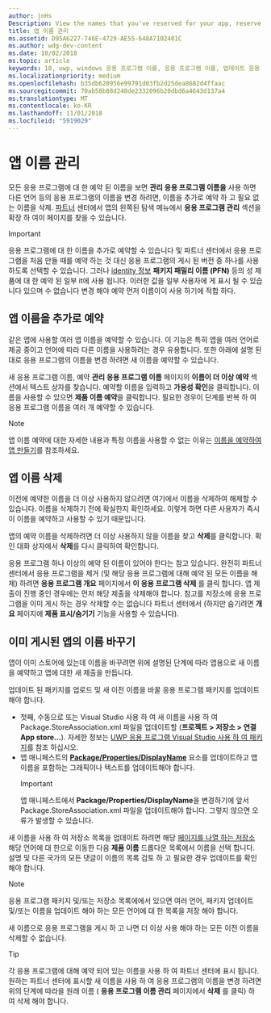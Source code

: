 ```yaml
---
author: jnHs
Description: View the names that you've reserved for your app, reserve additional names (for other languages or to change your app's name), and delete reserved names that you don't need anymore.
title: 앱 이름 관리
ms.assetid: D95A6227-746E-4729-AE55-648A7102401C
ms.author: wdg-dev-content
ms.date: 10/02/2018
ms.topic: article
keywords: 10, uwp, windows 응용 프로그램 이름, 응용 프로그램 이름, 업데이트 응용 프로그램 이름, 게임 이름, 제품 이름 변경
ms.localizationpriority: medium
ms.openlocfilehash: b35db620956e99791d03fb2d25dea8682d4ffaac
ms.sourcegitcommit: 70ab58b88d248de2332096b20dbd6a4643d137a4
ms.translationtype: MT
ms.contentlocale: ko-KR
ms.lasthandoff: 11/01/2018
ms.locfileid: "5919029"
---
```

# <a name="manage-app-names"></a>앱 이름 관리

모든 응용 프로그램에 대 한 예약 된 이름을 보면 **관리 응용 프로그램 이름을** 사용 하면 다른 언어 등의 응용 프로그램의 이름을 변경 하려면, 이름을 추가로 예약 하 고 필요 없는 이름을 삭제. [파트너](https://partner.microsoft.com/dashboard) 센터에서 앱의 왼쪽된 탐색 메뉴에서 **응용 프로그램 관리** 섹션을 확장 하 여이 페이지를 찾을 수 있습니다.

> [!IMPORTANT]
> 응용 프로그램에 대 한 이름을 추가로 예약할 수 있습니다 및 파트너 센터에서 응용 프로그램을 처음 만들 때를 예약 하는 것 대신 응용 프로그램의 게시 된 버전 중 하나를 사용 하도록 선택할 수 있습니다. 그러나 [identity 정보](view-app-identity-details.md) **패키지 패밀리 이름 (PFN)** 등의 성 제품에 대 한 예약 된 일부 it에 사용 됩니다. 이러한 값을 일부 사용자에 게 표시 될 수 있습니다 있으며 수 없습니다 변경 해야 예약 먼저 이름이이 사용 하기에 적합 하다.


## <a name="reserve-additional-names-for-your-app"></a>앱 이름을 추가로 예약

같은 앱에 사용할 여러 앱 이름을 예약할 수 있습니다. 이 기능은 특히 앱을 여러 언어로 제공 중이고 언어에 따라 다른 이름을 사용하려는 경우 유용합니다. 또한 아래에 설명 된 대로 응용 프로그램의 이름을 변경 하려면 새 이름을 예약할 수 있습니다.

새 응용 프로그램 이름, 예약 **관리 응용 프로그램 이름** 페이지의 **이름이 더 이상 예약** 섹션에서 텍스트 상자를 찾습니다. 예약할 이름을 입력하고 **가용성 확인**을 클릭합니다. 이름을 사용할 수 있으면 **제품 이름 예약**을 클릭합니다. 필요한 경우이 단계를 반복 하 여 응용 프로그램 이름을 여러 개 예약할 수 있습니다.

> [!NOTE]
> 앱 이름 예약에 대한 자세한 내용과 특정 이름을 사용할 수 없는 이유는 [이름을 예약하여 앱 만들기](create-your-app-by-reserving-a-name.md)를 참조하세요.


## <a name="delete-app-names"></a>앱 이름 삭제

이전에 예약한 이름을 더 이상 사용하지 않으려면 여기에서 이름을 삭제하여 해제할 수 있습니다. 이름을 삭제하기 전에 확실한지 확인하세요. 이렇게 하면 다른 사용자가 즉시 이 이름을 예약하고 사용할 수 있기 때문입니다.

앱의 예약 이름을 삭제하려면 더 이상 사용하지 않을 이름을 찾고 **삭제**를 클릭합니다. 확인 대화 상자에서 **삭제**를 다시 클릭하여 확인합니다.

응용 프로그램 하나 이상의 예약 된 이름이 있어야 한다는 참고 있습니다. 완전히 파트너 센터에서 응용 프로그램을 제거 (및 해당 응용 프로그램에 대해 예약 된 모든 이름을 해제) 하려면 **응용 프로그램 개요** 페이지에서 **이 응용 프로그램 삭제** 를 클릭 합니다. 앱 제출이 진행 중인 경우에는 먼저 해당 제출을 삭제해야 합니다. 참고를 저장소에 응용 프로그램을 이미 게시 하는 경우 삭제할 수는 없습니다 파트너 센터에서 (하지만 숨기려면 **개요** 페이지에 **제품 표시/숨기기** 기능을 사용할 수 있습니다). 


## <a name="rename-an-app-that-has-already-been-published"></a>이미 게시된 앱의 이름 바꾸기

앱이 이미 스토어에 있는데 이름을 바꾸려면 위에 설명된 단계에 따라 앱용으로 새 이름을 예약하고 앱에 대한 새 제출을 만듭니다. 

업데이트 된 패키지를 업로드 및 새 이전 이름을 바꿀 응용 프로그램 패키지를 업데이트 해야 합니다.
- 첫째, 수동으로 또는 Visual Studio 사용 하 여 새 이름을 사용 하 여 Package.StoreAssociation.xml 파일을 업데이트할 (**프로젝트 > 저장소 > 연결 App store...**). 자세한 정보는 [UWP 응용 프로그램 Visual Studio 사용 하 여 패키지](../packaging/packaging-uwp-apps.md)를 참조 하십시오.
- 앱 매니페스트의 [**Package/Properties/DisplayName**](https://docs.microsoft.com/uwp/schemas/appxpackage/uapmanifestschema/element-displayname) 요소를 업데이트하고 앱 이름을 포함하는 그래픽이나 텍스트를 업데이트해야 합니다. 
  > [!IMPORTANT]
  > 앱 매니페스트에서 **Package/Properties/DisplayName**을 변경하기에 앞서 Package.StoreAssociation.xml 파일을 업데이트해야 합니다. 그렇지 않으면 오류가 발생할 수 있습니다.

새 이름을 사용 하 여 저장소 목록을 업데이트 하려면 해당 [페이지를 나열 하는 저장소](create-app-store-listings.md) 해당 언어에 대 한으로 이동한 다음 **제품 이름** 드롭다운 목록에서 이름을 선택 합니다. 설명 및 다른 국가의 모든 댓글이 이름의 목록 검토 하 고 필요한 경우 업데이트를 확인 해야 합니다.

> [!NOTE]
> 응용 프로그램 패키지 및/또는 저장소 목록에에서 있으면 여러 언어, 패키지 업데이트 및/또는 이름을 업데이트 해야 하는 모든 언어에 대 한 목록을 저장 해야 합니다.

새 이름으로 응용 프로그램을 게시 하 고 나면 더 이상 사용 해야 하는 모든 이전 이름을 삭제할 수 없습니다.

> [!TIP]
> 각 응용 프로그램에 대해 예약 되어 있는 이름을 사용 하 여 파트너 센터에 표시 됩니다. 원하는 파트너 센터에 표시할 새 이름을 사용 하 여 응용 프로그램의 이름을 변경 하려면 위의 단계에 따라을 원래 이름 ( **응용 프로그램 이름 관리** 페이지에서 **삭제** 를 클릭) 하 여 삭제 해야 합니다. 

 

 




